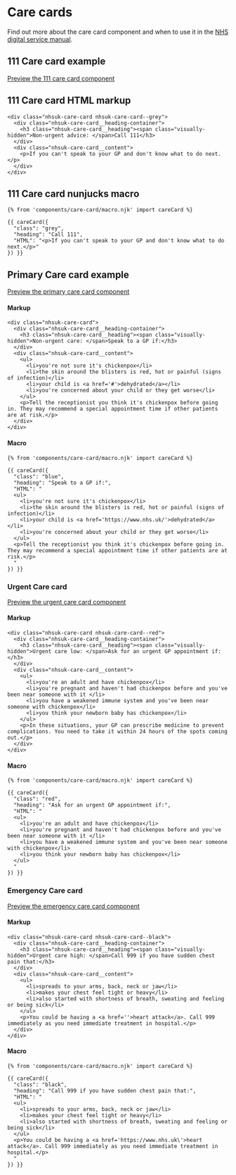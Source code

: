# Care cards

Find out more about the care card component and when to use it in the [NHS digital service manual](https://beta.nhs.uk/service-manual/).

## 111 Care card example

[Preview the 111 care card component]()

## 111 Care card HTML markup

    <div class="nhsuk-care-card nhsuk-care-card--grey">
      <div class="nhsuk-care-card__heading-container">
        <h3 class="nhsuk-care-card__heading"><span class="visually-hidden">Non-urgent advice: </span>Call 111</h3>
      </div>
      <div class="nhsuk-care-card__content">
        <p>If you can't speak to your GP and don't know what to do next.</p>
      </div>
    </div>

## 111 Care card nunjucks macro

    {% from 'components/care-card/macro.njk' import careCard %}

    {{ careCard({
      "class": "grey",
      "heading": "Call 111",
      "HTML": "<p>If you can't speak to your GP and don't know what to do next.</p>"
    }) }}

## Primary Care card example

[Preview the primary care card component]()

#### Markup

    <div class="nhsuk-care-card">
      <div class="nhsuk-care-card__heading-container">
        <h3 class="nhsuk-care-card__heading"><span class="visually-hidden">Non-urgent care: </span>Speak to a GP if:</h3>
      </div>
      <div class="nhsuk-care-card__content">
        <ul>
          <li>you're not sure it's chickenpox</li>
          <li>the skin around the blisters is red, hot or painful (signs of infection)</li>
          <li>your child is <a href='#'>dehydrated</a></li>
          <li>you're concerned about your child or they get worse</li>
        </ul>
        <p>Tell the receptionist you think it's chickenpox before going in. They may recommend a special appointment time if other patients are at risk.</p>
      </div>
    </div>

#### Macro

    {% from 'components/care-card/macro.njk' import careCard %}

    {{ careCard({
      "class": "blue",
      "heading": "Speak to a GP if:",
      "HTML": "
      <ul>
        <li>you're not sure it's chickenpox</li>
        <li>the skin around the blisters is red, hot or painful (signs of infection)</li>
        <li>your child is <a href='https://www.nhs.uk/'>dehydrated</a></li>
        <li>you're concerned about your child or they get worse</li>
      </ul>
      <p>Tell the receptionist you think it's chickenpox before going in. They may recommend a special appointment time if other patients are at risk.</p>
      "
    }) }}

### Urgent Care card

[Preview the urgent care card component]()

#### Markup

    <div class="nhsuk-care-card nhsuk-care-card--red">
      <div class="nhsuk-care-card__heading-container">
        <h3 class="nhsuk-care-card__heading"><span class="visually-hidden">Urgent care low: </span>Ask for an urgent GP appointment if:</h3>
      </div>
      <div class="nhsuk-care-card__content">
        <ul>
          <li>you're an adult and have chickenpox</li>
          <li>you're pregnant and haven't had chickenpox before and you've been near someone with it </li>
          <li>you have a weakened immune system and you've been near someone with chickenpox</li>
          <li>you think your newborn baby has chickenpox</li>
        </ul>
        <p>In these situations, your GP can prescribe medicine to prevent complications. You need to take it within 24 hours of the spots coming out.</p>
      </div>
    </div>

#### Macro

    {% from 'components/care-card/macro.njk' import careCard %}

    {{ careCard({
      "class": "red",
      "heading": "Ask for an urgent GP appointment if:",
      "HTML": "
      <ul>
        <li>you're an adult and have chickenpox</li>
        <li>you're pregnant and haven't had chickenpox before and you've been near someone with it </li>
        <li>you have a weakened immune system and you've been near someone with chickenpox</li>
        <li>you think your newborn baby has chickenpox</li>
      </ul>
      "
    }) }}

### Emergency Care card

[Preview the emergency care card component]()

#### Markup

    <div class="nhsuk-care-card nhsuk-care-card--black">
      <div class="nhsuk-care-card__heading-container">
        <h3 class="nhsuk-care-card__heading"><span class="visually-hidden">Urgent care high: </span>Call 999 if you have sudden chest pain that:</h3>
      </div>
      <div class="nhsuk-care-card__content">
        <ul>
          <li>spreads to your arms, back, neck or jaw</li>
          <li>makes your chest feel tight or heavy</li>
          <li>also started with shortness of breath, sweating and feeling or being sick</li>
        </ul>
        <p>You could be having a <a href=''>heart attack</a>. Call 999 immediately as you need immediate treatment in hospital.</p>
      </div>
    </div>

#### Macro

    {% from 'components/care-card/macro.njk' import careCard %}

    {{ careCard({
      "class": "black",
      "heading": "Call 999 if you have sudden chest pain that:",
      "HTML": "
      <ul>
        <li>spreads to your arms, back, neck or jaw</li>
        <li>makes your chest feel tight or heavy</li>
        <li>also started with shortness of breath, sweating and feeling or being sick</li>
      </ul>
      <p>You could be having a <a href='https://www.nhs.uk\'>heart attack</a>. Call 999 immediately as you need immediate treatment in hospital.</p>
      "
    }) }}
